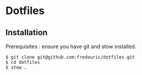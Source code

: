 # Dotfiles 

## Installation 

Prerequisites : ensure you have git and stow installed. 

```
$ git clone git@github.com:fredouric/dotfiles.git
$ cd dotfiles
$ stow .
```
